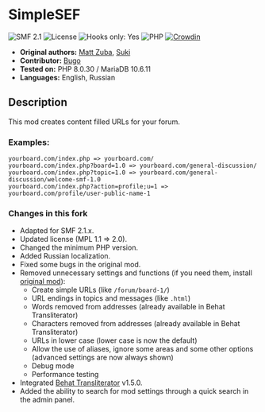 # SimpleSEF

![SMF 2.1](https://img.shields.io/badge/SMF-2.1-ed6033.svg?style=flat)
![License](https://img.shields.io/github/license/dragomano/simplesef)
![Hooks only: Yes](https://img.shields.io/badge/Hooks%20only-YES-blue)
![PHP](https://img.shields.io/badge/PHP-^8.0-blue.svg?style=flat)
[![Crowdin](https://badges.crowdin.net/simplesef/localized.svg)](https://crowdin.com/project/simplesef)

- **Original authors:** [Matt Zuba](https://bitbucket.org/mattzuba/), [Suki](https://github.com/MissAllSunday)
- **Contributor:** [Bugo](https://dragomano.ru/reviews/simplesef)
- **Tested on:** PHP 8.0.30 / MariaDB 10.6.11
- **Languages:** English, Russian

## Description

This mod creates content filled URLs for your forum.

### Examples:

```
yourboard.com/index.php => yourboard.com/
yourboard.com/index.php?board=1.0 => yourboard.com/general-discussion/
yourboard.com/index.php?topic=1.0 => yourboard.com/general-discussion/welcome-smf-1.0
yourboard.com/index.php?action=profile;u=1 => yourboard.com/profile/user-public-name-1
```

### Changes in this fork

- Adapted for SMF 2.1.x.
- Updated license (MPL 1.1 => 2.0).
- Changed the minimum PHP version.
- Added Russian localization.
- Fixed some bugs in the original mod.
- Removed unnecessary settings and functions (if you need them, install [original mod](https://github.com/MissAllSunday/SimpleSEF)):
  - Create simple URLs (like `/forum/board-1/`)
  - URL endings in topics and messages (like `.html`)
  - Words removed from addresses (already available in Behat Transliterator)
  - Characters removed from addresses (already available in Behat Transliterator)
  - URLs in lower case (lower case is now the default)
  - Allow the use of aliases, ignore some areas and some other options (advanced settings are now always shown)
  - Debug mode
  - Performance testing
- Integrated [Behat Transliterator](https://github.com/Behat/Transliterator) v1.5.0.
- Added the ability to search for mod settings through a quick search in the admin panel.
